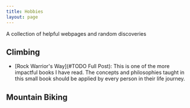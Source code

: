 ```yaml
---
title: Hobbies
layout: page
---
```

A collection of helpful webpages and random discoveries
## Climbing
- [Rock Warrior's Way](#TODO Full Post): This is one of the more impactful books I have read. The concepts and philosophies taught in this small book should be applied by every person in their life journey.

## Mountain Biking
